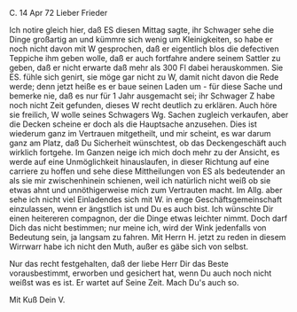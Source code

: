  C. 14 Apr 72
Lieber Frieder

Ich notire gleich hier, daß ES diesen Mittag sagte, ihr Schwager sehe die Dinge großartig an und kümmre sich wenig um Kleinigkeiten, so habe er noch nicht davon mit W gesprochen, daß er eigentlich blos die defectiven Teppiche ihm geben wolle, daß er auch fortfahre andere seinem Sattler zu geben, daß er nicht erwarte daß mehr als 300 Fl dabei herauskommen. Sie ES. fühle sich genirt, sie möge gar nicht zu W, damit nicht davon die Rede werde; denn jetzt heiße es er baue seinen Laden um - für diese Sache und bemerke nie, daß es nur für 1 Jahr ausgemacht sei; ihr Schwager Z habe noch nicht Zeit gefunden, dieses W recht deutlich zu erklären. Auch höre sie freilich, W wolle seines Schwagers Wg. Sachen zugleich verkaufen, aber die Decken scheine er doch als die Hauptsache anzusehen. Dies ist wiederum ganz im Vertrauen mitgetheilt, und mir scheint, es war darum ganz am Platz, daß Du Sicherheit wünschtest, ob das Deckengeschäft auch wirklich fortgehe. Im Ganzen neige ich mich doch mehr zu der Ansicht, es werde auf eine Unmöglichkeit hinauslaufen, in dieser Richtung auf eine carriere zu hoffen und sehe diese Mittheilungen von ES als bedeutender an als sie mir zwischenhinein schienen, weil ich natürlich nicht weiß ob sie etwas ahnt und unnöthigerweise mich zum Vertrauten macht. Im Allg. aber sehe ich nicht viel Einladendes sich mit W. in enge Geschäftsgemeinschaft einzulassen, wenn er ängstlich ist und Du es auch bist. Ich wünschte Dir einen heitereren compagnon, der die Dinge etwas leichter nimmt. Doch darf Dich das nicht bestimmen; nur meine ich, wird der Wink jedenfalls von Bedeutung sein, ja langsam zu fahren. Mit Herrn H. jetzt zu reden in diesem Wirrwarr habe ich nicht den Muth, außer es gäbe sich von selbst.

Nur das recht festgehalten, daß der liebe Herr Dir das Beste vorausbestimmt, erworben und gesichert hat, wenn Du auch noch nicht weißst was es ist. Er wartet auf Seine Zeit. Mach Du's auch so.

 Mit Kuß
 Dein V.
